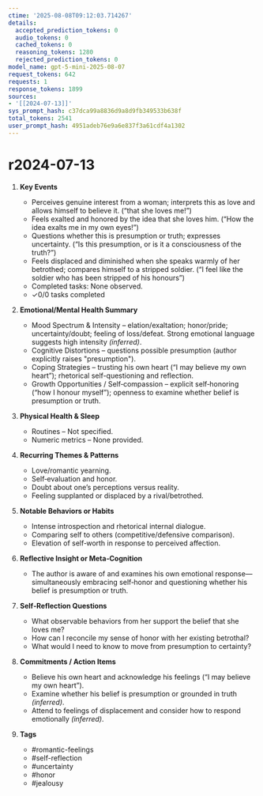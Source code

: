 ```yaml
---
ctime: '2025-08-08T09:12:03.714267'
details:
  accepted_prediction_tokens: 0
  audio_tokens: 0
  cached_tokens: 0
  reasoning_tokens: 1280
  rejected_prediction_tokens: 0
model_name: gpt-5-mini-2025-08-07
request_tokens: 642
requests: 1
response_tokens: 1899
sources:
- '[[2024-07-13]]'
sys_prompt_hash: c37dca99a8836d9a8d9fb349533b638f
total_tokens: 2541
user_prompt_hash: 4951adeb76e9a6e837f3a61cdf4a1302
---
```

# r2024-07-13

1. **Key Events**
   - Perceives genuine interest from a woman; interprets this as love and allows himself to believe it. (“that she loves me!”)
   - Feels exalted and honored by the idea that she loves him. (“How the idea exalts me in my own eyes!”)
   - Questions whether this is presumption or truth; expresses uncertainty. (“Is this presumption, or is it a consciousness of the truth?”)
   - Feels displaced and diminished when she speaks warmly of her betrothed; compares himself to a stripped soldier. (“I feel like the soldier who has been stripped of his honours”)
   - Completed tasks: None observed.
   - ✓0/0 tasks completed

2. **Emotional/Mental Health Summary**
   - Mood Spectrum & Intensity – elation/exaltation; honor/pride; uncertainty/doubt; feeling of loss/defeat. Strong emotional language suggests high intensity *(inferred)*.
   - Cognitive Distortions – questions possible presumption (author explicitly raises "presumption").
   - Coping Strategies – trusting his own heart (“I may believe my own heart”); rhetorical self-questioning and reflection.
   - Growth Opportunities / Self‑compassion – explicit self‑honoring (“how I honour myself”); openness to examine whether belief is presumption or truth.

3. **Physical Health & Sleep**
   - Routines – Not specified.
   - Numeric metrics – None provided.

4. **Recurring Themes & Patterns**
   - Love/romantic yearning.
   - Self‑evaluation and honor.
   - Doubt about one’s perceptions versus reality.
   - Feeling supplanted or displaced by a rival/betrothed.

5. **Notable Behaviors or Habits**
   - Intense introspection and rhetorical internal dialogue.
   - Comparing self to others (competitive/defensive comparison).
   - Elevation of self‑worth in response to perceived affection.

6. **Reflective Insight or Meta‑Cognition**
   - The author is aware of and examines his own emotional response—simultaneously embracing self‑honor and questioning whether his belief is presumption or truth.

7. **Self‑Reflection Questions**
   - What observable behaviors from her support the belief that she loves me?
   - How can I reconcile my sense of honor with her existing betrothal?
   - What would I need to know to move from presumption to certainty?

8. **Commitments / Action Items**
   - Believe his own heart and acknowledge his feelings (“I may believe my own heart”).
   - Examine whether his belief is presumption or grounded in truth *(inferred)*.
   - Attend to feelings of displacement and consider how to respond emotionally *(inferred)*.

9. **Tags**
   - #romantic-feelings
   - #self-reflection
   - #uncertainty
   - #honor
   - #jealousy